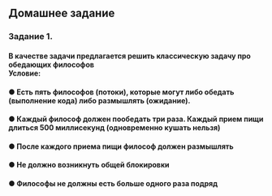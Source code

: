 ## Домашнее задание
### Задание 1. 
#### В качестве задачи предлагается решить классическую задачу про обедающих философов <br> Условие: <br>
#### ● Есть пять философов (потоки), которые могут либо обедать (выполнение кода) либо размышлять (ожидание). <br>
#### ● Каждый философ должен пообедать три раза. Каждый прием пищи длиться 500 миллисекунд (одновременно кушать нельзя) <br>
#### ● После каждого приема пищи философ должен размышлять <br>
#### ● Не должно возникнуть общей блокировки <br>
#### ● Философы не должны есть больше одного раза подряд <br>
